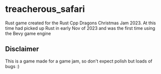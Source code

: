 # treacherous_safari
Rust game created for the Rust Cpp Dragons Christmas Jam 2023. At this time had picked up Rust in early Nov of 2023 and was the first time using the Bevy game engine

## Disclaimer
This is a game made for a game jam, so don't expect polish but loads of bugs :)
